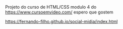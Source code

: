 Projeto do curso de HTML/CSS modulo 4 do https://www.cursoemvideo.com/ espero que gostem

https://fernando-filho.github.io/social-midia/index.html
